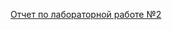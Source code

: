 [Отчет по лабораторной работе №2](https://docs.google.com/document/d/1hqzE65hWwXuaFEXFo9tTNBVLlatPXiCD22cBYRO9xNA/edit?usp=sharing)